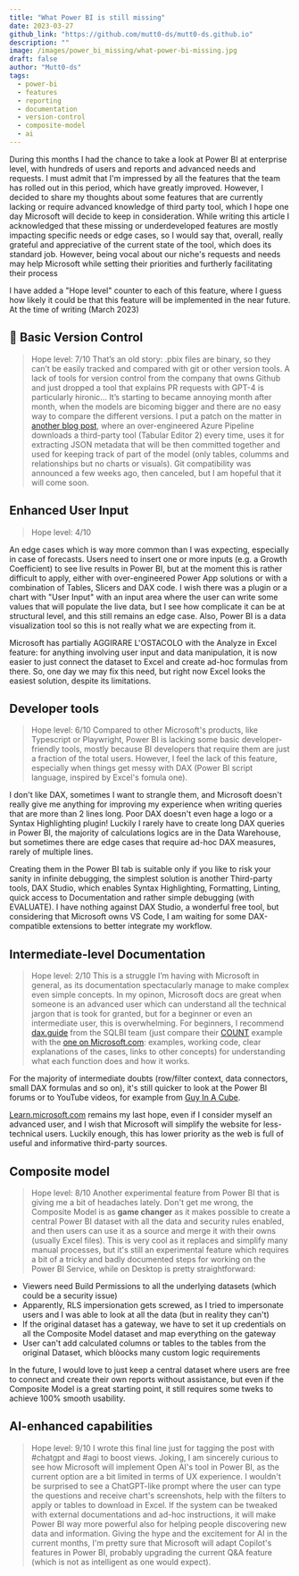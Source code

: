 ```yaml
---
title: "What Power BI is still missing"
date: 2023-03-27
github_link: "https://github.com/mutt0-ds/mutt0-ds.github.io"
description: ""
image: /images/power_bi_missing/what-power-bi-missing.jpg
draft: false
author: "Mutt0-ds"
tags:
  - power-bi
  - features
  - reporting
  - documentation
  - version-control
  - composite-model
  - ai
---
```

During this months I had the chance to take a look at Power BI at enterprise level, with hundreds of users and reports and advanced needs and requests. I must admit that I'm impressed by all the features that the team has rolled out in this period, which have greatly improved. However, I decided to share my thoughts about some features that are currently lacking or require advanced knowledge of third party tool, which I hope one day Microsoft will decide to keep in consideration. 
While writing this article I acknowledged that these missing or underdeveloped features are mostly impacting specific needs or edge cases, so I would say that, overall, really grateful and appreciative of the current state of the tool, which does its standard job. However, being vocal about our niche's requests and needs may help Microsoft while setting their priorities and furtherly facilitating their process

I have added a "Hope level" counter to each of this feature, where I guess how likely it could be that this feature will be implemented in the near future. At the time of writing (March 2023)

## 🔢 Basic Version Control
> Hope level: 7/10
That’s an old story: .pbix files are binary, so they can’t be easily tracked and compared with git or other version tools. A lack of tools for version control from the company that owns Github and just dropped a tool that explains PR requests with GPT-4 is particularly hironic... It’s starting to became annoying month after month, when the models are bicoming bigger and there are no easy way to compare the different versions. I put a patch on the matter in [another blog post](https://mutt0-ds.github.io/posts/2022/11/turbulent-journey-power-bi-source-control/), where an over-engineered Azure Pipeline downloads a third-party tool (Tabular Editor 2) every time, uses it for extracting JSON metadata that will be then committed together and used for keeping track of part of the model (only tables, columms and relationships but no charts or visuals). Git compatibility was announced a few weeks ago, then canceled, but I am hopeful that it will come soon.

## Enhanced User Input
> Hope level: 4/10

An edge cases which is way more common than I was expecting, especially in case of forecasts. Users need to insert one or more inputs (e.g. a Growth Coefficient) to see live results in Power BI, but at the moment this is rather difficult to apply, either with over-engineered Power App solutions or with a combination of Tables, Slicers and DAX code. 
I wish there was a plugin or a chart with "User Input" with an input area where the user can write some values that will populate the live data, but I see how complicate it can be at structural level, and this still remains an edge case. Also, Power BI is a data visualization tool so this is not really what we are expecting from it.

Microsoft has partially AGGIRARE L'OSTACOLO with the Analyze in Excel feature: for anything involving user input and data manipulation, it is now easier to just connect the dataset to Excel and create ad-hoc formulas from there. So, one day we may fix this need, but right now Excel looks the easiest solution, despite its limitations.


## Developer tools
> Hope level: 6/10
Compared to other Microsoft's products, like Typescript or Playwright, Power BI is lacking some basic developer-friendly tools, mostly because BI developers that require them are just a fraction of the total users. However, I feel the lack of this feature, especially when things get messy with DAX (Power BI script language, inspired by Excel's fomula one).

I don't like DAX, sometimes I want to strangle them, and Microsoft doesn't really give me anything for improving my experience when writing queries that are more than 2 lines long. Poor DAX doesn't even hage a logo or a Syntax Highlighting plugin!
Luckily I rarely have to create long DAX queries in Power BI, the majority of calculations logics are in the Data Warehouse, but sometimes there are edge cases that require ad-hoc DAX measures, rarely of multiple lines.

Creating them in the Power BI tab is suitable only if you like to risk your sanity in infinite debugging, the simplest solution is another Third-party tools, DAX Studio, which enables Syntax Highlighting, Formatting, Linting, quick access to Documentation and rather simple debugging (with EVALUATE). I have nothing against DAX Studio, a wonderful free tool, but considering that Microsoft owns VS Code, I am waiting for some DAX-compatible extensions to better integrate my workflow.  


## Intermediate-level Documentation
> Hope level: 2/10
This is a struggle I’m having with Microsoft in general, as its documentation spectacularly manage to make complex even simple concepts. 
In my opinon, Microsoft docs are great when someone is an advanced user which can understand all the technical jargon that is took for granted, but for a beginner or even an intermediate user, this is overwhelming.
For beginners, I recommend [dax.guide](https://dax.guide) from the SQLBI team (just compare their [COUNT](https://dax.guide/count/) example with the [one on Microsoft.com](https://learn.microsoft.com/en-gb/dax/count-function-dax): examples, working code, clear explanations of the cases, links to other concepts) for understanding what each function does and how it works.

For the majority of intermediate doubts (row/filter context, data connectors, small DAX formulas and so on), it's still quicker to look at the Power BI forums or to YouTube videos, for example from [Guy In A Cube](https://www.youtube.com/c/GuyinaCube).

[Learn.microsoft.com](https://learn.microsoft.com) remains my last hope, even if I consider myself an advanced user, and I wish that Microsoft will simplify the website for less-technical users. Luckily enough, this has lower priority as the web is full of useful and informative third-party sources.

## Composite model
> Hope level: 8/10
Another experimental feature from Power BI that is giving me a bit of headaches lately.
Don't get me wrong, the Composite Model is as **game changer** as it makes possible to create a central Power BI dataset with all the data and security rules enabled, and then users can use it as a source and merge it with their owns (usually Excel files).
This is very cool as it replaces and simplify many manual processes, but it's still an experimental feature which requires a bit of a tricky and badly documented steps for working on the Power BI Service, while on Desktop is pretty straightforward:

- Viewers need Build Permissions to all the underlying datasets (which could be a security issue)
- Apparently, RLS impersionation gets screwed, as I tried to impersonate users and I was able to look at all the data (but in reality they can't)
- If the original dataset has a gateway, we have to set it up credentials on all the Composite Model dataset and map everything on the gateway
- User can't add calculated columns or tables to the tables from the original Dataset, which blòocks many custom logic requirements

In the future, I would love to just keep a central dataset where users are free to connect and create their own reports without assistance, but even if the Composite Model is a great starting point, it still requires some tweks to achieve 100% smooth usability.

## AI-enhanced capabilities
> Hope level: 9/10
I wrote this final line just for tagging the post with #chatgpt and #agi to boost views.
Joking, I am sincerely curious to see how Microsoft will implement Open AI's tool in Power BI, as the current option are a bit limited in terms of UX experience.
I wouldn't be surprised to see a ChatGPT-like prompt where the user can type the questions and receive chart's screenshots, help with the filters to apply or tables to download in Excel. If the system can be tweaked with external documentations and ad-hoc instructions, it will make Power BI way more powerful also for helping people discovering new data and information.
Giving the hype and the excitement for AI in the current months, I'm pretty sure that Microsoft will adapt Copilot's features in Power BI, probably upgrading the current Q&A feature (which is not as intelligent as one would expect).
